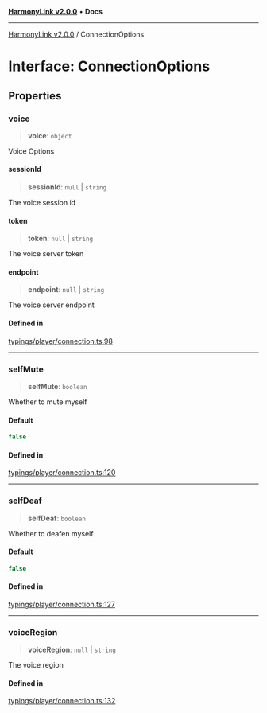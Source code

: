 [**HarmonyLink v2.0.0**](../README.md) • **Docs**

***

[HarmonyLink v2.0.0](../globals.md) / ConnectionOptions

# Interface: ConnectionOptions

## Properties

### voice

> **voice**: `object`

Voice Options

#### sessionId

> **sessionId**: `null` \| `string`

The voice session id

#### token

> **token**: `null` \| `string`

The voice server token

#### endpoint

> **endpoint**: `null` \| `string`

The voice server endpoint

#### Defined in

[typings/player/connection.ts:98](https://github.com/Joniii11/HarmonyLink/blob/master/src/typings/player/connection.ts#L98)

***

### selfMute

> **selfMute**: `boolean`

Whether to mute myself

#### Default

```ts
false
```

#### Defined in

[typings/player/connection.ts:120](https://github.com/Joniii11/HarmonyLink/blob/master/src/typings/player/connection.ts#L120)

***

### selfDeaf

> **selfDeaf**: `boolean`

Whether to deafen myself

#### Default

```ts
false
```

#### Defined in

[typings/player/connection.ts:127](https://github.com/Joniii11/HarmonyLink/blob/master/src/typings/player/connection.ts#L127)

***

### voiceRegion

> **voiceRegion**: `null` \| `string`

The voice region

#### Defined in

[typings/player/connection.ts:132](https://github.com/Joniii11/HarmonyLink/blob/master/src/typings/player/connection.ts#L132)
